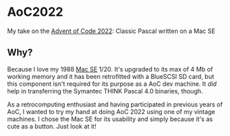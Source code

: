 # AoC2022
My take on the [Advent of Code 2022](https://adventofcode.com/2022): Classic Pascal written on a Mac SE

## Why?
Because I love my 1988 [Mac SE](https://en.wikipedia.org/wiki/Macintosh_SE) 1/20. It's upgraded to its max of 4 Mb of working memory and it has been retrofitted with a BlueSCSI SD card, but this component isn't required for its purpose as a AoC dev machine. It _did_ help in transferring the Symantec THINK Pascal 4.0 binaries, though.

As a retrocomputing enthusiast and having participated in previous years of AoC, I wanted to try my hand at doing AoC 2022 using one of my vintage machines. I chose the Mac SE for its usability and simply because it's as cute as a button. Just look at it!
